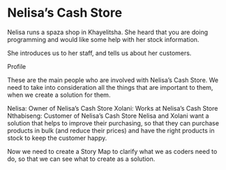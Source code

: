 # Nelisa’s Cash Store

Nelisa runs a spaza shop in Khayelitsha. She heard that you are doing programming and would like some help with her stock information.

She introduces us to her staff, and tells us about her customers.

Profile

These are the main people who are involved with Nelisa’s Cash Store. We need to take into consideration all the things that are important to them, when we create a solution for them.

Nelisa: Owner of Nelisa’s Cash Store
Xolani: Works at Nelisa’s Cash Store
Nthabiseng: Customer of Nelisa’s Cash Store
Nelisa and Xolani want a solution that helps to improve their purchasing, so that they can purchase products in bulk (and reduce their prices) and have the right products in stock to keep the customer happy.

Now we need to create a Story Map to clarify what we as coders need to do, so that we can see what to create as a solution.
